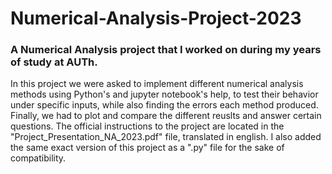 # Numerical-Analysis-Project-2023
### A Numerical Analysis project that I worked on during my years of study at AUTh.

In this project we were asked to implement different numerical analysis methods using Python's and jupyter notebook's help, to test their behavior under specific inputs, while also finding the errors each method produced. Finally, we had to plot and compare the different reuslts and answer certain questions.
The official instructions to the project are located in the "Project_Presentation_NA_2023.pdf" file, translated in english.
I also added the same exact version of this project as a ".py" file for the sake of compatibility.
